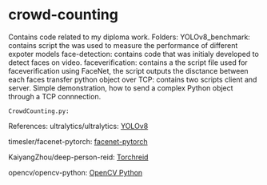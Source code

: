 # crowd-counting
Contains code related to my diploma work.
Folders:
  YOLOv8_benchmark: contains script the was used to measure the performance of different expoter models
  face-detection: contains code that was initialy developed to detect faces on video.
  faceverification: contains a the script file used for faceverification using FaceNet, the script outputs the disctance between each faces
  transfer python object over TCP: contains two scripts client and server. Simple demonstration, how to send a complex Python object through a TCP connnection.

    CrowdCounting.py:

References:
ultralytics/ultralytics: [YOLOv8](https://github.com/ultralytics/ultralytics)

timesler/facenet-pytorch: [facenet-pytorch](https://github.com/timesler/facenet-pytorch)

KaiyangZhou/deep-person-reid: [Torchreid](https://github.com/KaiyangZhou/deep-person-reid)

opencv/opencv-python: [OpenCV Python](https://github.com/opencv/opencv-python)





